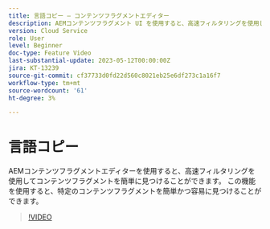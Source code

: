 ```yaml
---
title: 言語コピー — コンテンツフラグメントエディター
description: AEMコンテンツフラグメント UI を使用すると、高速フィルタリングを使用してコンテンツフラグメントを簡単に見つけることができます。 この機能を使用すると、特定のコンテンツフラグメントを簡単かつ容易に見つけることができます。
version: Cloud Service
role: User
level: Beginner
doc-type: Feature Video
last-substantial-update: 2023-05-12T00:00:00Z
jira: KT-13239
source-git-commit: cf37733d0fd22d560c8021eb25e6df273c1a16f7
workflow-type: tm+mt
source-wordcount: '61'
ht-degree: 3%

---
```



# 言語コピー

AEMコンテンツフラグメントエディターを使用すると、高速フィルタリングを使用してコンテンツフラグメントを簡単に見つけることができます。 この機能を使用すると、特定のコンテンツフラグメントを簡単かつ容易に見つけることができます。

>[!VIDEO](https://video.tv.adobe.com/v/3419311/?learn=on)
